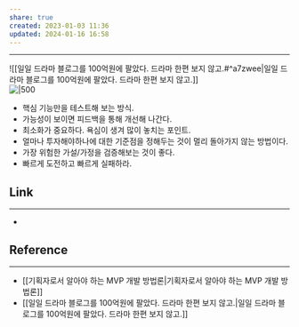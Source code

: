 ```yaml
---
share: true
created: 2023-01-03 11:36
updated: 2024-01-16 16:58
---
```


---

![[일일 드라마 블로그를 100억원에 팔았다. 드라마 한편 보지 않고.#^a7zwee|일일 드라마 블로그를 100억원에 팔았다. 드라마 한편 보지 않고.]]  
![|500](https://yozm.wishket.com/media/news/1770/image001.jpg)

- 핵심 기능만을 테스트해 보는 방식.
- 가능성이 보이면 피드백을 통해 개선해 나간다.
- 최소화가 중요하다. 욕심이 생겨 많이 놓치는 포인트.
- 얼마나 투자해야하나에 대한 기준점을 정해두는 것이 멀리 돌아가지 않는 방법이다.
- 가장 위험한 가설/가정을 검증해보는 것이 좋다.
- 빠르게 도전하고 빠르게 실패하라.



## Link
---
- 


## Reference
---
- [[기획자로서 알아야 하는 MVP 개발 방법론|기획자로서 알아야 하는 MVP 개발 방법론]]
- [[일일 드라마 블로그를 100억원에 팔았다. 드라마 한편 보지 않고.|일일 드라마 블로그를 100억원에 팔았다. 드라마 한편 보지 않고.]]